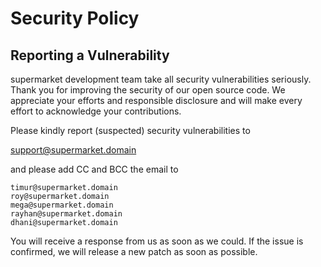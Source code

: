 # Security Policy

## Reporting a Vulnerability

supermarket development team take all security vulnerabilities seriously. 
Thank you for improving the security of our open source code. 
We appreciate your efforts and responsible disclosure and will make every effort to acknowledge your contributions.

Please kindly report (suspected) security vulnerabilities to

[support@supermarket.domain](mailto:support@supermarket.domain?cc=timur@supermarket.domain;roy@supermarket.domain;mega@supermarket.domain;rayhan@supermarket.domain;dhani@supermarket.domain)

and please add CC and BCC the email to

    timur@supermarket.domain
    roy@supermarket.domain
    mega@supermarket.domain
    rayhan@supermarket.domain
    dhani@supermarket.domain

You will receive a response from
us as soon as we could. If the issue is confirmed, we will release a new patch as soon
as possible.
